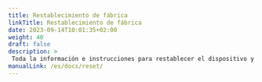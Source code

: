 ```yaml
---
title: Restablecimiento de fábrica
linkTitle: Restablecimiento de fábrica
date: 2023-09-14T10:01:35+02:00
weight: 40
draft: false
description: >
 Toda la información e instrucciones para restablecer el dispositivo y los datos del animal se pueden encontrar aquí
manualLink: /es/docs/reset/
---
```

<script>
  window.location.href = "/es/docs/reset/";
</script>
